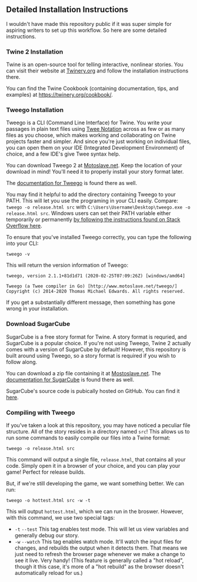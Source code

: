 ## Detailed Installation Instructions
I wouldn't have made this repository public if it was super simple for aspiring writers to set up this workflow. So here are some detailed instructions.

### Twine 2 Installation
Twine is an open-source tool for telling interactive, nonlinear stories. You can visit their website at [Twinery.org](https://twinery.org/) and follow the installation instructions there. 

You can find the Twine Cookbook (containing documentation, tips, and examples) at https://twinery.org/cookbook/.

### Tweego Installation
Tweego is a CLI (Command Line Interface) for Twine. You write your passages in plain text files using [Twee Notation](https://www.motoslave.net/tweego/docs/#twee-notation) across as few or as many files as you choose, which makes working and collaborating on Twine projects faster and simpler. And since you're just working on individual files, you can open them on your IDE (Integrated Development Environment) of choice, and a few IDE's give Twee syntax help.

You can download Tweego 2 at [Motoslave.net](https://www.motoslave.net/tweego/). Keep the location of your download in mind! You'll need it to properly install your story format later.

The [documentation for Tweego](https://www.motoslave.net/tweego/docs/) is found there as well.

You may find it helpful to add the directory containing Tweego to your PATH. This will let you use the programing in your CLI easily. Compare: `tweego -o release.html src` with `C:\Users\Username\Desktop\tweego.exe -o release.html src`. Windows users can set their PATH variable either temporarily or permanently [by following the instructions found on Stack Overflow here](https://stackoverflow.com/a/69383805).

To ensure that you've installed Tweego correctly, you can type the following into your CLI:
```
tweego -v
```
This will return the version information of Tweego:
```
tweego, version 2.1.1+81d1d71 (2020-02-25T07:09:26Z) [windows/amd64]

Tweego (a Twee compiler in Go) [http://www.motoslave.net/tweego/]
Copyright (c) 2014-2020 Thomas Michael Edwards. All rights reserved.
```
If you get a substantially different message, then something has gone wrong in your installation.

### Download SugarCube
SugarCube is a free story format for Twine. A story format is requried, and SugarCube is a popular choice. If you're not using Tweego, Twine 2 actually comes with a version of SugarCube by default! However, this repository is built around using Tweego, so a story format is required if you wish to follow along. 

You can download a zip file containing it at [Mostoslave.net](https://www.motoslave.net/sugarcube/2/). The [documentation for SugarCube](https://www.motoslave.net/sugarcube/2/docs/) is found there as well. 

SugarCube's source code is pubically hosted on GitHub. You can find it [here](https://github.com/tmedwards/sugarcube-2).

### Compiling with Tweego
If you've taken a look at this repository, you may have noticed a peculiar file structure. All of the story resides in a directory named `src`! This allows us to run some commands to easily compile our files into a Twine format:
```
tweego -o release.html src
```
This command will output a single file, `release.html`, that contains all your code. Simply open it in a browser of your choice, and you can play your game! Perfect for release builds.

But, if we're still developing the game, we want something better. We can run:
```
tweego -o hottest.html src -w -t
```
This will output `hottest.html`, which we can run in the broswer. However, with this command, we use two special tags:
* `-t` `--test` This tag enables test mode. This will let us view variables and generally debug our story.
* `-w` `--watch` This tag enables watch mode. It'll watch the input files for changes, and rebuilds the output when it detects them. That means we just need to refresh the browser page whenever we make a change to see it live. Very handy! (This feature is generally called a "hot reload", though it this case, it's more of a "hot rebuild" as the browser doesn't automatically reload for us.)